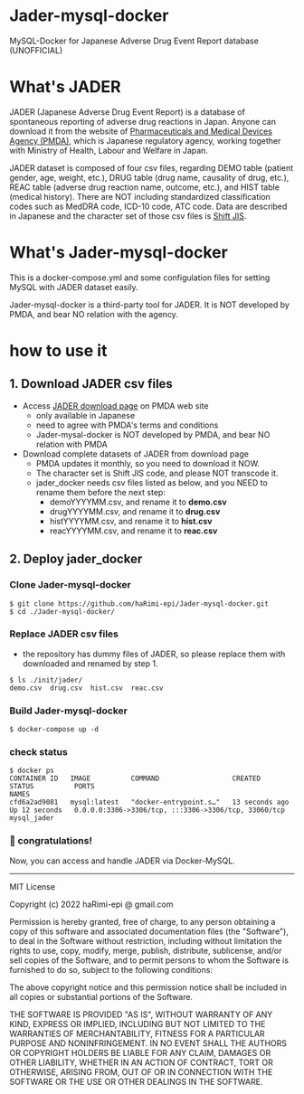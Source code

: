# Jader-mysql-docker

MySQL-Docker for Japanese Adverse Drug Event Report database (UNOFFICIAL)


# What's JADER

JADER (Japanese Adverse Drug Event Report) is a database of spontaneous reporting of adverse drug reactions  in Japan. Anyone can download it from the website of [Pharmaceuticals and Medical Devices Agency (PMDA)](https://www.pmda.go.jp/english/about-pmda/outline/0005.html), which is Japanese regulatory agency, working together with Ministry of Health, Labour and Welfare in Japan.

JADER dataset is composed of four csv files, regarding DEMO table (patient gender, age, weight, etc.), DRUG table (drug name, causality of drug, etc.), REAC table (adverse drug reaction name, outcome, etc.), and HIST table (medical history). There are NOT including standardized classification codes such as MedDRA code, ICD-10 code, ATC code. Data are described in Japanese and the character set of those csv files is [Shift JIS](https://en.wikipedia.org/wiki/Shift_JIS).


# What's Jader-mysql-docker

This is a docker-compose.yml and some configulation files for setting MySQL with JADER dataset easily.

Jader-mysql-docker is a third-party tool for JADER. It is NOT developed by PMDA, and bear NO relation with the agency.


# how to use it

## 1. Download JADER csv files
- Access [JADER download page](https://www.pmda.go.jp/safety/info-services/drugs/adr-info/suspected-adr/0005.html) on PMDA web site
  - only available in Japanese
  - need to agree with PMDA's terms and conditions
  - Jader-mysal-docker is NOT developed by PMDA, and bear NO relation with PMDA
- Download complete datasets of JADER from download page
  - PMDA updates it monthly, so you need to download it NOW.
  - The character set is Shift JIS code, and please NOT transcode it.
  - jader_docker needs csv files listed as below, and you NEED to rename them before the next step:
    - demoYYYYMM.csv, and rename it to **demo.csv**
    - drugYYYYMM.csv, and rename it to **drug.csv**
    - histYYYYMM.csv, and rename it to **hist.csv**
    - reacYYYYMM.csv, and rename it to **reac.csv**

## 2. Deploy jader_docker
### Clone Jader-mysql-docker
~~~
$ git clone https://github.com/haRimi-epi/Jader-mysql-docker.git
$ cd ./Jader-mysql-docker/
~~~

### Replace JADER csv files
- the repository has dummy files of JADER, so please replace them with downloaded and renamed by step 1.
~~~
$ ls ./init/jader/
demo.csv  drug.csv  hist.csv  reac.csv
~~~

### Build Jader-mysql-docker
~~~
$ docker-compose up -d
~~~

### check status
~~~
$ docker ps
CONTAINER ID   IMAGE          COMMAND                  CREATED          STATUS          PORTS                                                  NAMES
cfd6a2ad9081   mysql:latest   "docker-entrypoint.s…"   13 seconds ago   Up 12 seconds   0.0.0.0:3306->3306/tcp, :::3306->3306/tcp, 33060/tcp   mysql_jader
~~~

### :confetti_ball: congratulations!
Now, you can access and handle JADER via Docker-MySQL.



---
MIT License

Copyright (c) 2022 haRimi-epi @ gmail.com

Permission is hereby granted, free of charge, to any person obtaining a copy
of this software and associated documentation files (the "Software"), to deal
in the Software without restriction, including without limitation the rights
to use, copy, modify, merge, publish, distribute, sublicense, and/or sell
copies of the Software, and to permit persons to whom the Software is
furnished to do so, subject to the following conditions:

The above copyright notice and this permission notice shall be included in all
copies or substantial portions of the Software.

THE SOFTWARE IS PROVIDED "AS IS", WITHOUT WARRANTY OF ANY KIND, EXPRESS OR
IMPLIED, INCLUDING BUT NOT LIMITED TO THE WARRANTIES OF MERCHANTABILITY,
FITNESS FOR A PARTICULAR PURPOSE AND NONINFRINGEMENT. IN NO EVENT SHALL THE
AUTHORS OR COPYRIGHT HOLDERS BE LIABLE FOR ANY CLAIM, DAMAGES OR OTHER
LIABILITY, WHETHER IN AN ACTION OF CONTRACT, TORT OR OTHERWISE, ARISING FROM,
OUT OF OR IN CONNECTION WITH THE SOFTWARE OR THE USE OR OTHER DEALINGS IN THE
SOFTWARE.
